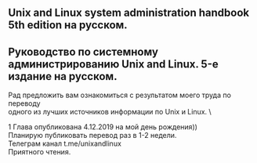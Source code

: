 ## Unix and Linux system administration handbook 5th edition на русском.
## Руководство по системному администрированию Unix and Linux. 5-е издание на русском.

Рад предложить вам ознакомиться с результатом моего труда по переводу \
одного из лучших источников информации по Unix и Linux. \


1 Глава опубликована 4.12.2019 на мой день рождения)) \
Планирую публиковать перевод раз в 1-2 недели.\
Телеграм канал t.me/unixandlinux \
Приятного чтения.
